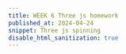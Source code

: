 ```yaml
---
title: WEEK 6 Three js homework
published_at: 2024-04-24
snippet: Three js spinning
disable_html_sanitization: true
---
```


<script src="/script/three/three.min.85.js"></script>
<!-- <script src="/script/three/OrbitControls.js"></script> -->

<canvas id="container"></canvas>

<script type="module">

// import * as THREE from "/script/three/three.min.85.js"
// import { OrbitControls } from "/script/three/OrbitControls.js"

'use strict'
var container, camera, scene, renderer, mesh, mesh01;

init();
animate();
//--------

function init() {

	container = document.getElementById( 'container' );

	camera = new THREE.PerspectiveCamera( 45, window.innerWidth / window.innerHeight, 1, 3500 );
  	camera.position.y = 50;
	camera.position.z = 500;

	scene = new THREE.Scene();
	
	scene.add( new THREE.AmbientLight( 0x444444 ) );
	
	renderer = new THREE.WebGLRenderer( { antialias: false } );
	
	renderer.setPixelRatio( window.devicePixelRatio );
	renderer.setSize( window.innerWidth, window.innerHeight );
	renderer.setClearColor( 0x888888, 1 );	

	container.appendChild( renderer.domElement );

	var light1 = new THREE.DirectionalLight( 0xffffff, 0.5 );
	light1.position.set( 1, 1, 1 );
	scene.add( light1 );

	var light2 = new THREE.DirectionalLight( 0xffffff, 1.5 );
	light2.position.set( 0, -1, 0 );
	scene.add( light2 );

	var triangles = 2;

	var geometry = new THREE.BufferGeometry();

	var positions = new Float32Array( triangles * 3 * 3 );  // buffer arrray, position of vertices
	var colors = new Float32Array( triangles * 3 * 3 );		// buffer arrray, vertexColors

		// 4 positions  ...
		
		var ax = 0;
		var ay = 0;
		var az = 0;

		var bx = 100;
		var by = 0;
		var bz = 100;

		var cx = 0;
		var cy = 0;
		var cz = 100;
  
  		var dx = 0;
		var dy = 100;
		var dz = 50;

		// ... some positions are needed several times
		
		// first triangle
		positions[ 0 ] = ax;
		positions[ 1 ] = ay;
		positions[ 2 ] = az;

		positions[ 3 ] = bx;
		positions[ 4 ] = by;
		positions[ 5 ] = bz;

		positions[ 6 ] = cx;
		positions[ 7 ] = cy;
		positions[ 8 ] = cz;
		
      	// second triangle
        positions[ 9 ] = ax;
		positions[ 10 ] = ay;
		positions[ 11 ] = az;

		positions[ 12 ] = bx;
		positions[ 13 ] = by;
		positions[ 14 ] = bz;

		positions[ 15 ] = dx;
		positions[ 16 ] = dy;
		positions[ 17 ] = dz;
      
		// vertex colors
		
		// first triangle
		colors[ 0]  = 0.9;
		colors[ 1 ] = 0.9;
		colors[ 2 ] = 0.0;

		colors[ 3 ] = 0.9;
		colors[ 4 ] = 0.9;
		colors[ 5 ] = 0.0;

		colors[ 6 ] = 0.9;
		colors[ 7 ] = 0.9;
		colors[ 8 ] = 0.0;
		
  		// second triangle
  		colors[ 9]  = 1;
		colors[ 10 ] = 0;
		colors[ 11 ] = 0;

		colors[ 12 ] = 0;
		colors[ 13 ] = 1;
		colors[ 14 ] = 0;

		colors[ 15 ] = 0;
		colors[ 16 ] = 0;
		colors[ 17 ] = 1;

	geometry.addAttribute( 'position', new THREE.BufferAttribute( positions, 3 ));
	geometry.addAttribute( 'color', new THREE.BufferAttribute( colors, 3 ) );
	var material = new THREE.MeshBasicMaterial( { vertexColors: THREE.VertexColors, side: THREE.DoubleSide } );
	
	mesh = new THREE.Mesh( geometry, material );
	scene.add( mesh );
	
	// -------
	
	var uvTex	= new THREE.TextureLoader().load( "/w6/uvgrid01.png" );
	var material01 = new THREE.MeshBasicMaterial( {  map: uvTex,   side: THREE.DoubleSide, } );	//   uv grid
	
	var geometry01 = new THREE.BufferGeometry();
	
	var vertices = new Float32Array( [
	   -50, -50,  50,
		50, -50,  50,
		50,  50,  50,
	
		 50,  50, 50,
		-50,  50, 50,
		-50, -50, 50
	] );
	var uvs = new Float32Array( [
		0,   0,
		1,   0, 
		1,   1, 
	
		1,   1, 
		0,   1,
		0,   0
	] );
	
	geometry01.addAttribute( 'position', new THREE.BufferAttribute( vertices, 3 ) );
	geometry01.addAttribute( 'uv', new THREE.BufferAttribute( uvs, 2 ) );
	mesh01 = new THREE.Mesh( geometry01, material01 );
	
	scene.add( mesh01 );

	window.addEventListener( 'resize', onWindowResize, false );

}

function onWindowResize() {

	camera.aspect = window.innerWidth / window.innerHeight;
	renderer.setSize( window.innerWidth, window.innerHeight );

}

function animate() {

	requestAnimationFrame( animate );		
	var time = Date.now() * 0.001;
	mesh.rotation.y = time;
	mesh01.rotation.z = time;
	renderer.render( scene, camera );

}

</script>
